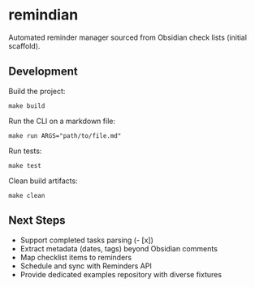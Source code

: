 # remindian

Automated reminder manager sourced from Obsidian check lists (initial scaffold).

## Development

Build the project:
```
make build
```

Run the CLI on a markdown file:
```
make run ARGS="path/to/file.md"
```

Run tests:
```
make test
```

Clean build artifacts:
```
make clean
```

## Next Steps
- Support completed tasks parsing (- [x])
- Extract metadata (dates, tags) beyond Obsidian comments
- Map checklist items to reminders
- Schedule and sync with Reminders API
- Provide dedicated examples repository with diverse fixtures
